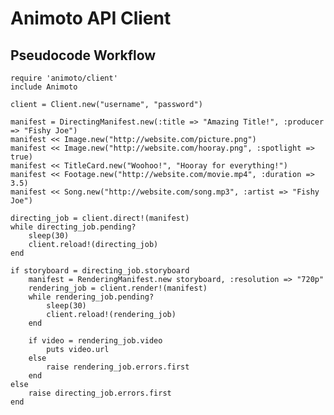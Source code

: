 Animoto API Client
==================

## Pseudocode Workflow

	require 'animoto/client'
	include Animoto
	
	client = Client.new("username", "password")

	manifest = DirectingManifest.new(:title => "Amazing Title!", :producer => "Fishy Joe")
	manifest << Image.new("http://website.com/picture.png")
	manifest << Image.new("http://website.com/hooray.png", :spotlight => true)
	manifest << TitleCard.new("Woohoo!", "Hooray for everything!")
	manifest << Footage.new("http://website.com/movie.mp4", :duration => 3.5)
	manifest << Song.new("http://website.com/song.mp3", :artist => "Fishy Joe")

	directing_job = client.direct!(manifest)
	while directing_job.pending?
		sleep(30)
		client.reload!(directing_job)
	end

	if storyboard = directing_job.storyboard
		manifest = RenderingManifest.new storyboard, :resolution => "720p"
		rendering_job = client.render!(manifest)
		while rendering_job.pending?
			sleep(30)
			client.reload!(rendering_job)
		end

		if video = rendering_job.video
			puts video.url
		else
			raise rendering_job.errors.first
		end
	else
		raise directing_job.errors.first
	end